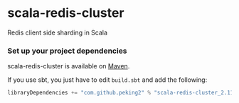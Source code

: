 scala-redis-cluster
===================

Redis client side sharding in Scala

### Set up your project dependencies

scala-redis-cluster is available on [Maven](http://search.maven.org/#browse%7C407286638).

If you use sbt, you just have to edit `build.sbt` and add the following:

```scala
libraryDependencies += "com.github.peking2" % "scala-redis-cluster_2.11" % "0.2"
```



